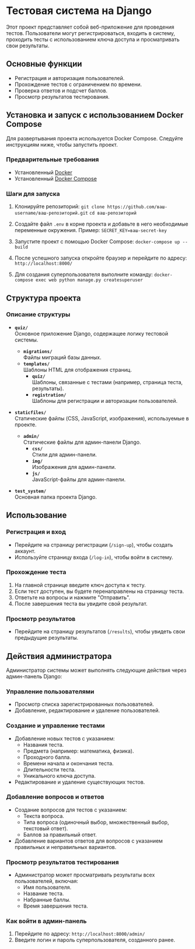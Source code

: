 # Тестовая система на Django

Этот проект представляет собой веб-приложение для проведения тестов. Пользователи могут регистрироваться, входить в систему, проходить тесты с использованием ключа доступа и просматривать свои результаты.

## Основные функции

- Регистрация и авторизация пользователей.
- Прохождение тестов с ограничением по времени.
- Проверка ответов и подсчет баллов.
- Просмотр результатов тестирования.

## Установка и запуск с использованием Docker Compose

Для развертывания проекта используется Docker Compose. Следуйте инструкциям ниже, чтобы запустить проект.

### Предварительные требования

- Установленный [Docker](https://docs.docker.com/get-docker/)
- Установленный [Docker Compose](https://docs.docker.com/compose/install/)

### Шаги для запуска

1. Клонируйте репозиторий:
   `git clone https://github.com/ваш-username/ваш-репозиторий.git`
   `cd ваш-репозиторий`

2. Создайте файл `.env` в корне проекта и добавьте в него необходимые переменные окружения. Пример:
   ```SECRET_KEY=ваш-secret-key```

3. Запустите проект с помощью Docker Compose:
`docker-compose up --build`

4. После успешного запуска откройте браузер и перейдите по адресу:
`http://localhost:8000/`

5. Для создания суперпользователя выполните команду:
`docker-compose exec web python manage.py createsuperuser`

## Структура проекта

### Описание структуры

- **`quiz/`**  
  Основное приложение Django, содержащее логику тестовой системы.
  - **`migrations/`**  
    Файлы миграций базы данных.
  - **`templates/`**  
    Шаблоны HTML для отображения страниц.
    - **`quiz/`**  
      Шаблоны, связанные с тестами (например, страница теста, результаты).
    - **`registration/`**  
      Шаблоны для регистрации и авторизации пользователей.

- **`staticfiles/`**  
  Статические файлы (CSS, JavaScript, изображения), используемые в проекте.
  - **`admin/`**  
    Статические файлы для админ-панели Django.
    - **`css/`**  
      Стили для админ-панели.
    - **`img/`**  
      Изображения для админ-панели.
    - **`js/`**  
      JavaScript-файлы для админ-панели.

- **`test_system/`**  
  Основная папка проекта Django.

## Использование

### Регистрация и вход
- Перейдите на страницу регистрации (`/sign-up`), чтобы создать аккаунт.
- Используйте страницу входа (`/log-in`), чтобы войти в систему.

### Прохождение теста
1. На главной странице введите ключ доступа к тесту.
2. Если тест доступен, вы будете перенаправлены на страницу теста.
3. Ответьте на вопросы и нажмите "Отправить".
4. После завершения теста вы увидите свой результат.

### Просмотр результатов
- Перейдите на страницу результатов (`/results`), чтобы увидеть свои предыдущие результаты.

## Действия администратора

Администратор системы может выполнять следующие действия через админ-панель Django:

### Управление пользователями
- Просмотр списка зарегистрированных пользователей.
- Добавление, редактирование и удаление пользователей.

### Создание и управление тестами
- Добавление новых тестов с указанием:
  - Названия теста.
  - Предмета (например: математика, физика).
  - Проходного балла.
  - Времени начала и окончания теста.
  - Длительности теста.
  - Уникального ключа доступа.
- Редактирование и удаление существующих тестов.

### Добавление вопросов и ответов
- Создание вопросов для тестов с указанием:
  - Текста вопроса.
  - Типа вопроса (одиночный выбор, множественный выбор, текстовый ответ).
  - Баллов за правильный ответ.
- Добавление вариантов ответов для вопросов с указанием правильных и неправильных вариантов.

### Просмотр результатов тестирования
- Администратор может просматривать результаты всех пользователей, включая:
  - Имя пользователя.
  - Название теста.
  - Набранные баллы.
  - Время завершения теста.

### Как войти в админ-панель
1. Перейдите по адресу: `http://localhost:8000/admin/`
2. Введите логин и пароль суперпользователя, созданного ранее.
